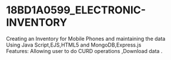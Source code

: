 # 18BD1A0599_ELECTRONIC-INVENTORY<br>
Creating an Inventory for Mobile Phones and maintaining the data<br> 
Using Java Script,EJS,HTML5 and MongoDB,Express.js<br>
Features:  Allowing user to do CURD operations ,Download data . 

